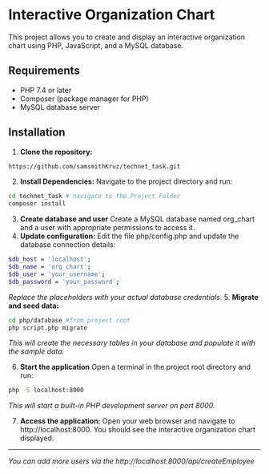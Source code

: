 # Interactive Organization Chart
This project allows you to create and display an interactive organization chart using PHP, JavaScript, and a MySQL database.

## Requirements
* PHP 7.4 or later
* Composer (package manager for PHP)
* MySQL database server
## Installation
1. **Clone the repository:**
```bash
https://github.com/samsmithKruz/technet_task.git
```
2. **Install Dependencies:**
Navigate to the project directory and run:
```bash
cd technet_task # navigate to the Project Folder
composer install
```
3. **Create database and user**
Create a MySQL database named org_chart and a user with appropriate permissions to access it.
4. **Update configuration:**
Edit the file php/config.php and update the database connection details:
```bash
$db_host = 'localhost';
$db_name = 'org_chart';
$db_user = 'your_username';
$db_password = 'your_password';
```
*Replace the placeholders with your actual database credentials.*
5. **Migrate and seed data:**
```bash
cd php/database #from project root
php script.php migrate
```
*This will create the necessary tables in your database and populate it with the sample data.*

6.  **Start the application**
Open a terminal in the project root directory and run:
```bash
php -S localhost:8000
```
*This will start a built-in PHP development server on port 8000.*

7. **Access the application:**
Open your web browser and navigate to http://localhost:8000. You should see the interactive organization chart displayed.

***
*You can add more users via the http://localhost:8000/api/createEmployee*
